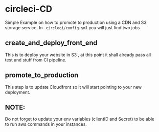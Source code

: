 # circleci-CD

Simple Example on how to promote to production using a CDN and S3 storage service.
In `.circleci/config.yml` you will just find two jobs

## create_and_deploy_front_end

This is to deploy your website in S3 , at this point it shall already pass all test and stuff from CI pipeline.

## promote_to_production

This step is to update Cloudfront so it will start pointing to your new deployment.

## NOTE:

Do not forget to update your env variables (clientID and Secret) to be able to run aws commands in your instances.
